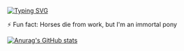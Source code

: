 [![Typing SVG](https://readme-typing-svg.demolab.com?font=Fira+Code&weight=700&size=30&pause=1000&color=FFB902&background=83838300&center=true&repeat=false&random=false&width=800&height=80&lines=Hi+there!%F0%9F%91%8B+I'm+not+looking+for+anything%2C+just+peace)](https://git.io/typing-svg)

<!--
**VladislavApelgants/VladislavApelgants** is a ✨ _special_ ✨ repository because its `README.md` (this file) appears on your GitHub profile.

Here are some ideas to get you started:

- 🔭 I’m currently working on ...
- 🌱 I’m currently learning ...
- 👯 I’m looking to collaborate on ...
- 🤔 I’m looking for help with ...
- 💬 Ask me about ...
- 📫 How to reach me: ...
- 😄 Pronouns: ...
- ⚡ Fun fact: ...
-->

⚡ Fun fact: Horses die from work, but I'm an immortal pony

[![Anurag's GitHub stats](https://github-readme-stats-sigma-fawn.vercel.app/api?username=VladislavApelgants&show_icons=true&theme=midnight-purple)](https://github.com/anuraghazra/github-readme-stats)

